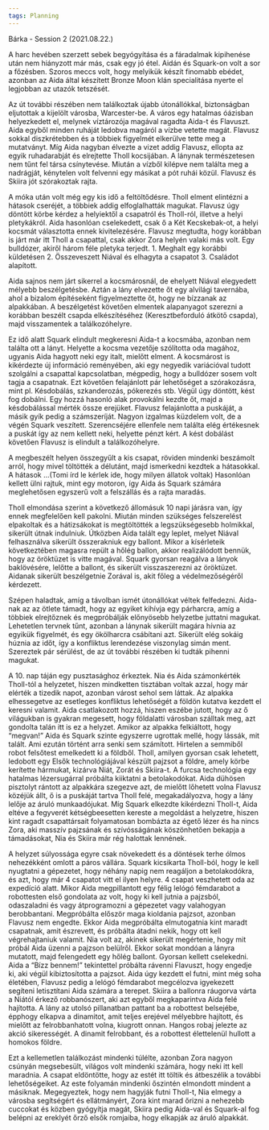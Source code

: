 ```yaml
---
tags: Planning
---
```

Bárka - Session 2 (2021.08.22.) 

A harc hevében szerzett sebek begyógyítása és a fáradalmak kipihenése után nem hiányzott már más, csak egy jó étel. Aidán és Squark-on volt a sor a főzésben. Szoros meccs volt, hogy melyikük készít finomabb ebédet, azonban az Aida által készített Bronze Moon klán specialitása nyerte el legjobban az utazók tetszését. 

Az út további részében nem találkoztak újabb útonállókkal, biztonságban eljutottak a kijelölt városba, Warcester-be. A város egy hatalmas óázisban helyezkedett el, melynek víztározója magával ragadta Aida-t és Flavuszt. Aida egyből minden ruháját ledobva magáról a vízbe vetette magát. Flavusz sokkal diszkrétebben és a többiek figyelmét elkerülve tette meg a mutatványt. Míg Aida nagyban élvezte a vizet addig Flavusz, ellopta az egyik ruhadarabját és elrejtette Tholl kocsijában. A lánynak természetesen nem tűnt fel társa csínytevése. Miután a vízből kilépve nem találta meg a nadrágját, kénytelen volt felvenni egy másikat a pót ruhái közül. Flavusz és Skiira jót szórakoztak rajta.  

A móka után volt még egy kis idő a feltöltődésre. Tholl elment elintézni a hátasok cseréjét, a többiek addig elfoglalhatták magukat. Flavusz úgy döntött körbe kérdez a helyiektől a csapatról és Tholl-ról, illetve a helyi pletykákról. Aida hasonlóan cselekedett, csak ő a Két Kecskebak-ot, a helyi kocsmát választotta ennek kivitelezésére. Flavusz megtudta, hogy korábban is járt már itt Tholl a csapattal, csak akkor Zora helyén valaki más volt. Egy bulldózer, akiről három féle pletyka terjedt. 1. Meghalt egy korábbi küldetésen 2. Összeveszett Niával és elhagyta a csapatot 3. Családot alapított. 

Aida sajnos nem járt sikerrel a kocsmárosnál, de ehelyett Niával elegyedett mélyebb beszélgetésbe. Aztán a lány elvezette őt egy alvilági tavernába, ahol a bizalom építéseként figyelmeztette őt, hogy ne bízzanak az alpakkában. A beszélgetést követően elmentek alapanyagot szerezni a korábban beszélt csapda elkészítéséhez (Keresztbeforduló átkötő csapda), majd visszamentek a találkozóhelyre. 

Ez idő alatt Squark elindult megkeresni Aida-t a kocsmába, azonban nem találta ott a lányt. Helyette a kocsma vezetője szólította oda magához, ugyanis Aida hagyott neki egy italt, mielőtt elment. A kocsmárost is kikérdezte új információ reményében, aki egy negyedik variációval tudott szolgálni a csapattal kapcsolatban, mégpedig, hogy a bulldózer sosem volt tagja a csapatnak. Ezt követően felajánlott pár lehetőséget a szórakozásra, mint pl. Késdobálás, szkanderozás, pókerezés stb. Végül úgy döntött, kést fog dobálni. Egy hozzá hasonló alak provokálni kezdte őt, majd a késdobálással mérték össze erejüket. Flavusz felajánlotta a puskáját, a másik gyík pedig a számszeríját. Nagyon izgalmas küzdelem volt, de a végén Squark veszített. Szerencséjére ellenfele nem találta elég értékesnek a puskát így az nem kellett neki, helyette pénzt kért. A kést dobálást követően Flavusz is elindult a találkozóhelyre. 

A megbeszélt helyen összegyűlt a kis csapat, röviden mindenki beszámolt arról, hogy mivel töltötték a délutánt, majd ismerkedni kezdtek a hátasokkal. A hátasok …(Tomi írd le kérlek ide, hogy milyen állatok voltak) Hasonlóan kellett ülni rajtuk, mint egy motoron, így Aida ás Squark számára meglehetősen egyszerű volt a felszállás és a rajta maradás.  

Tholl elmondása szerint a következő állomásuk 10 napi járásra van, így ennek megfelelően kell pakolni. Miután minden szükséges felszerelést elpakoltak és a hátizsákokat is megtöltötték a legszükségesebb holmikkal, sikerült útnak indulniuk.  Útközben Aida talált egy leplet, melyet Niával felhasználva sikerült összerakniuk egy ballont. Mikor a kísérleteik következtében magasra repült a hőlég ballon, akkor realizálódott bennük, hogy az öröktüzet is vitte magával. Squark gyorsan reagálva a lányok baklövésére, lelőtte a ballont, és sikerült visszaszerezni az öröktüzet. Aidanak sikerült beszélgetnie Zorával is, akit főleg a védelmezőségéről kérdezett. 

Szépen haladtak, amíg a távolban ismét útonállókat véltek felfedezni. Aida-nak az az ötlete támadt, hogy az egyiket kihívja egy párharcra, amíg a többiek elrejtőznek és megpróbálják előnyösebb helyzetbe juttatni magukat. Lehetetlen tervnek tűnt, azonban a lánynak sikerült magára hívnia az egyikük figyelmét, és egy ökölharcra csábítani azt. Sikerült elég sokáig húznia az időt, így a konfliktus lerendezése viszonylag simán ment. Szereztek pár sérülést, de az út további részében ki tudták pihenni magukat. 

A 10. nap táján egy pusztasághoz érkeztek. Nia és Aida számonkérték Tholl-tól a helyzetet, hiszen mindketten tisztában voltak azzal, hogy már elérték a tizedik napot, azonban várost sehol sem láttak. Az alpakka elhessegetve az esetleges konfliktus lehetőségét a földön kutatva kezdett el keresni valamit. Aida csatlakozott hozzá, hiszen eszébe jutott, hogy az ő világukban is gyakran megesett, hogy földalatti városban szálltak meg, azt gondolta talán itt is ez a helyzet. Amikor az alpakka felkiáltott, hogy “megvan!” Aida és Squark szinte egyszerre ugrottak mellé, hogy lássák, mit talált. Ami ezután történt arra senki sem számított. Hirtelen a semmiből robot felsőtest emelkedett ki a földből. Tholl, amilyen gyorsan csak lehetett, ledobott egy Elsők technológiájával készült pajzsot a földre, amely körbe kerítette hármukat, kizárva Niát, Zorát és Skiira-t. A furcsa technológia egy hatalmas lézersugárral próbálta kiiktatni a betolakodókat. Aida dühösen pisztolyt rántott az alpakkára szegezve azt, de mielőtt lőhetett volna Flavusz közéjük állt, ő is a puskáját tartva Tholl felé, megakadályozva, hogy a lány lelője az áruló munkaadójukat. Míg Squark elkezdte kikérdezni Tholl-t, Aida eltéve a fegyverét kétségbeesetten kereste a megoldást a helyzetre, hiszen kint ragadt csapattársait folyamatosan bombázta az égető lézer és ha nincs Zora, aki masszív pajzsának és szívósságának köszönhetően bekapja a támadásokat, Nia és Skiira már rég halottak lennének.  

A helyzet súlyossága egyre csak növekedett és a döntések terhe ólmos nehezékként omlott a páros vállára. Squark kicsikarta Tholl-ból, hogy le kell nyugtatni a gépezetet, hogy néhány napig nem reagáljon a betolakodókra, és azt, hogy már 4 csapatot vitt el ilyen helyre. 4 csapat veszhetett oda az expedíció alatt. Mikor Aida megpillantott egy félig lelógó fémdarabot a robottesten első gondolata az volt, hogy ki kell jutnia a pajzsból, odaszaladni és vagy átprogramozni a gépezetet vagy valahogyan berobbantani. Megpróbálta először maga kioldania pajzsot, azonban Flavusz nem engedte. Ekkor Aida megpróbálta elmutogatnia kint maradt csapatnak, amit észrevett, és próbálta átadni nekik, hogy ott kell végrehajtaniuk valamit. Nia volt az, akinek sikerült megértenie, hogy mit próbál Aida üzenni a pajzson belülről. Ekkor sokat mondóan a lányra mutatott, majd felengedett egy hőlég ballont. Gyorsan kellett cselekedni. Aida a “Bízz bennem!” tekintettel próbálta rávenni Flavuszt, hogy engedje ki, aki végül kibiztosította a pajzsot. Aida úgy kezdett el futni, mint még soha életében, Flavusz pedig a lelógó fémdarabot megcélozva igyekezett segíteni letisztítani Aida számára a terepet. Skiira a ballonra ráugorva várta a Niától érkező robbanószert, aki azt egyből megkaparintva Aida felé hajította. A lány az utolsó pillanatban pattant ba a robottest belsejébe, épphogy elkapva a dinamitot, amit teljes erejével mélyebbre hajított, és mielőtt az felrobbanhatott volna, kiugrott onnan. Hangos robaj jelezte az akció sikerességét. A dinamit felrobbant, és a robottest élettelenül hullott a homokos földre.  

Ezt a kellemetlen találkozást mindenki túlélte, azonban Zora nagyon csúnyán megsebesült, világos volt mindenki számára, hogy neki itt kell maradnia. A csapat eldöntötte, hogy az estét itt töltik és átbeszélik a további lehetőségeiket. Az este folyamán mindenki őszintén elmondott mindent a másiknak. Megegyeztek, hogy nem hagyják futni Tholl-t, Nia elmegy a városba segítségért és ellátmányért, Zora kint marad őrizni a nehezebb cuccokat és közben gyógyítja magát, Skiira pedig Aida-val és Squark-al fog belépni az ereklyét őrző elsők romjaiba, hogy elkapják az áruló alpakkát. 